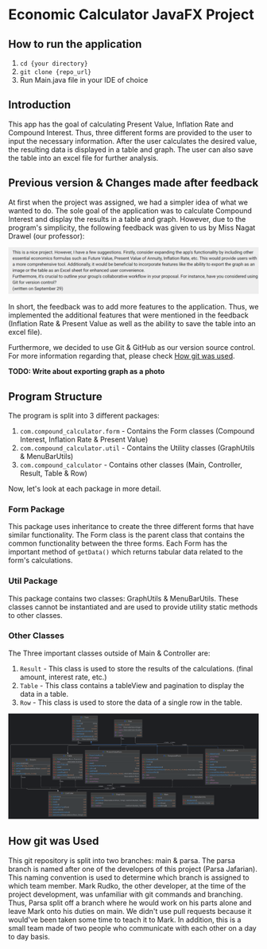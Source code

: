 # Economic Calculator JavaFX Project

## How to run the application 

1. `cd {your directory}`
2. `git clone {repo_url}`
3. Run Main.java file in your IDE of choice

## Introduction

This app has the goal of calculating Present Value, Inflation Rate and Compound Interest.
Thus, three different forms are provided to the user to input the necessary information.
After the user calculates the desired value, the resulting data is displayed in a table and graph. 
The user can also save the table into an excel file for further analysis.

## Previous version & Changes made after feedback

At first when the project was assigned, we had a simpler idea of what we wanted to do.
The sole goal of the application was to calculate Compound Interest and display the results in a table and graph. 
However, due to the program's simplicity, the following feedback was given to us by Miss Nagat Drawel (our professor):

![Feedback](images/feedback.png)

In short, the feedback was to add more features to the application.
Thus, we implemented the additional features that were mentioned in the feedback (Inflation Rate & Present Value
as well as the ability to save the table into an excel file).

Furthermore, we decided to use Git & GitHub as our version source control. 
For more information regarding that, please check [How git was used](#how-git-was-used).

**TODO: Write about exporting graph as a photo**

## Program Structure

The program is split into 3 different packages:

1. `com.compound_calculator.form` - Contains the Form classes (Compound Interest, Inflation Rate & Present Value)
2. `com.compound_calculator.util` - Contains the Utility classes (GraphUtils & MenuBarUtils)
3. `com.compound_calculator` - Contains other classes (Main, Controller, Result, Table & Row)

Now, let's look at each package in more detail.

### Form Package

This package uses inheritance to create the three different forms that have similar functionality.
The Form class is the parent class that contains the common functionality between the three forms.
Each Form has the important method of `getData()` which returns tabular data related to the form's calculations.

### Util Package

This package contains two classes: GraphUtils & MenuBarUtils.
These classes cannot be instantiated and are used to provide utility static methods to other classes.

### Other Classes

The Three important classes outside of Main & Controller are:

1. `Result` - This class is used to store the results of the calculations. (final amount, interest rate, etc.)
2. `Table` - This class contains a tableView and pagination to display the data in a table.
3. `Row` - This class is used to store the data of a single row in the table.

![UML Diagram](images/uml.png)

## How git was Used

This git repository is split into two branches: main & parsa. The parsa branch is named after one of the developers of this project (Parsa Jafarian). 
This naming convention is used to determine which branch is assigned to which team member. Mark Rudko, the other developer, at the time of the project development, 
was unfamiliar with git commands and branching. Thus, Parsa split off a branch where he would work on his parts alone and leave Mark onto his duties on main. 
We didn't use pull requests because it would've been taken some time to teach it to Mark. In addition, this is a small team made of two people who communicate
with each other on a day to day basis. 
